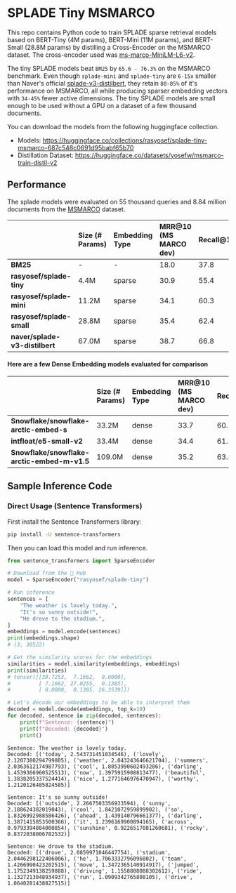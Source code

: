 # SPLADE Tiny MSMARCO

This repo contains Python code to train SPLADE sparse retrieval models based on BERT-Tiny (4M params), BERT-Mini (11M params), and BERT-Small (28.8M params) by distilling a Cross-Encoder on the MSMARCO dataset. The cross-encoder used was [ms-marco-MiniLM-L6-v2](https://huggingface.co/cross-encoder/ms-marco-MiniLM-L6-v2). 

The tiny SPLADE models beat `BM25` by `65.6 - 76.3%` on the MSMARCO benchmark. Even though `splade-mini` and `splade-tiny` are `6-15x` smaller than Naver's official [splade-v3-distilbert](https://huggingface.co/naver/splade-v3-distilbert), they retain `80-85%` of it's performance on MSMARCO, all while producing sparser embedding vectors with `34-45%` fewer active dimensions. The tiny SPLADE models are small enough to be used without a GPU on a dataset of a few thousand documents. 

You can download the models from the following huggingface collection.

- Models: https://huggingface.co/collections/rasyosef/splade-tiny-msmarco-687c548c0691d95babf65b70
- Distillation Dataset: https://huggingface.co/datasets/yosefw/msmarco-train-distil-v2

## Performance

The splade models were evaluated on 55 thousand queries and 8.84 million documents from the [MSMARCO](https://huggingface.co/datasets/microsoft/ms_marco) dataset.

||Size (# Params)|Embedding Type|MRR@10 (MS MARCO dev)|Recall@10|Corpus Active Dims|
|:-|:------------|:-------------|:--------------------|:--------|:-----------------|
|**BM25**|-|-|18.0|37.8|-|
|**rasyosef/splade-tiny**|4.4M|sparse|30.9|55.4|127.1|
|**rasyosef/splade-mini**|11.2M|sparse|34.1|60.3|186.6|
|**rasyosef/splade-small**|28.8M|sparse|35.4|62.4|176.9|
|**naver/splade-v3-distilbert**|67.0M|sparse|38.7|66.8|192.3|

#### Here are a few Dense Embedding models evaluated for comparison

||Size (# Params)|Embedding Type|MRR@10 (MS MARCO dev)|Recall@10|Embedding Dims|
|:-|:------------|:-------------|:--------------------|:--------|:-------------|
|**Snowflake/snowflake-arctic-embed-s**|33.2M |dense|33.7|60.7|384|
|**intfloat/e5-small-v2**|33.4M|dense|34.4|61.8|384|
|**Snowflake/snowflake-arctic-embed-m-v1.5**|109.0M|dense|35.2|63.6|768|

## Sample Inference Code

### Direct Usage (Sentence Transformers)

First install the Sentence Transformers library:

```bash
pip install -U sentence-transformers
```

Then you can load this model and run inference.

```python
from sentence_transformers import SparseEncoder

# Download from the 🤗 Hub
model = SparseEncoder("rasyosef/splade-tiny")

# Run inference
sentences = [
    "The weather is lovely today.",
    "It's so sunny outside!",
    "He drove to the stadium.",
]
embeddings = model.encode(sentences)
print(embeddings.shape)
# (3, 30522)

# Get the similarity scores for the embeddings
similarities = model.similarity(embeddings, embeddings)
print(similarities)
# tensor([[39.7253,  7.1662,  0.0000],
#         [ 7.1662, 27.0255,  0.1385],
#         [ 0.0000,  0.1385, 26.3539]])

# Let's decode our embeddings to be able to interpret them
decoded = model.decode(embeddings, top_k=10)
for decoded, sentence in zip(decoded, sentences):
    print(f"Sentence: {sentence}")
    print(f"Decoded: {decoded}")
    print()
```

```
Sentence: The weather is lovely today.
Decoded: [('today', 2.543731451034546), ('lovely', 2.1207380294799805), ('weather', 2.043243646621704), ('summers', 2.0363612174987793), ('cool', 1.8053990602493286), ('darling', 1.4539366960525513), ('now', 1.3975915908813477), ('beautiful', 1.3838205337524414), ('nice', 1.2771646976470947), ('worthy', 1.2120126485824585)]

Sentence: It's so sunny outside!
Decoded: [('outside', 2.2667503356933594), ('sunny', 2.188624382019043), ('cool', 1.8421072959899902), ('so', 1.8326992988586426), ('ahead', 1.439140796661377), ('darling', 1.3871415853500366), ('it', 1.2396169900894165), ('across', 0.9793394804000854), ('sunshine', 0.9226517081260681), ('rocky', 0.8372038006782532)]

Sentence: He drove to the stadium.
Decoded: [('drove', 2.0859971046447754), ('stadium', 2.0446298122406006), ('he', 1.7063332796096802), ('team', 1.4266990423202515), ('move', 1.3472365140914917), ('jumped', 1.1752349138259888), ('driving', 1.1558808088302612), ('ride', 1.1327213048934937), ('run', 1.0909342765808105), ('drive', 1.0640281438827515)]
```
